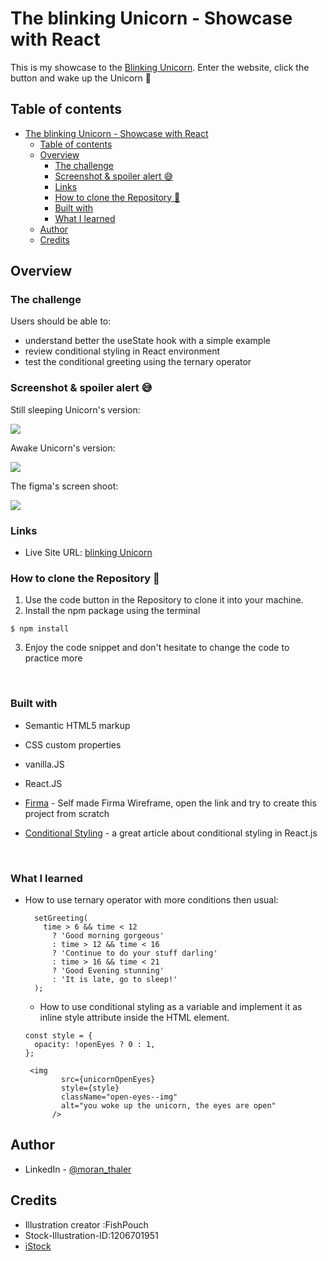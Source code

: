 # The blinking Unicorn - Showcase with React

This is my showcase to the [ Blinking Unicorn](https://blinking-unicorn.netlify.app). Enter the website, click the button and wake up the Unicorn 🦄

## Table of contents

- [The blinking Unicorn - Showcase with React](#the-blinking-unicorn---showcase-with-react)
  - [Table of contents](#table-of-contents)
  - [Overview](#overview)
    - [The challenge](#the-challenge)
    - [Screenshot & spoiler alert 😅](#screenshot--spoiler-alert-)
    - [Links](#links)
    - [How to clone the Repository 🧐](#how-to-clone-the-repository-)
    - [Built with](#built-with)
    - [What I learned](#what-i-learned)
  - [Author](#author)
  - [Credits](#credits)

## Overview

### The challenge

Users should be able to:

- understand better the useState hook with a simple example
- review conditional styling in React environment
- test the conditional greeting using the ternary operator

### Screenshot & spoiler alert 😅

Still sleeping Unicorn's version:

![](./src/images/screenshot_unicorn_closed_eyes.png)

Awake Unicorn's version:

![](./src/images/screenshot_unicorn_open_eyes.png)

The figma's screen shoot:

![](./src/images/screenshot_figma.png)

### Links

- Live Site URL: [blinking Unicorn](https://blinking-unicorn.netlify.app)

### How to clone the Repository 🧐

1.  Use the code button in the Repository to clone it into your machine.
2.  Install the npm package using the terminal

```
$ npm install
```

3. Enjoy the code snippet and don't hesitate to change the code to practice more

<br/>

### Built with

- Semantic HTML5 markup
- CSS custom properties
- vanilla.JS
- React.JS

- [Firma](https://www.figma.com/file/ybdtf5RieEGlvjtlCQ34M5/unicorn_blinking?node-id=0%3A1) - Self made Firma Wireframe, open the link and try to create this project from scratch

- [Conditional Styling](https://dev.to/salehmubashar/conditional-styling-in-react-js-3h52) - a great article about conditional styling in React.js

<br/>

### What I learned

- How to use ternary operator with more conditions then usual:

  ```
    setGreeting(
      time > 6 && time < 12
        ? 'Good morning gorgeous'
        : time > 12 && time < 16
        ? 'Continue to do your stuff darling'
        : time > 16 && time < 21
        ? 'Good Evening stunning'
        : 'It is late, go to sleep!'
    );
  ```

  - How to use conditional styling as a variable and implement it as inline style attribute inside the HTML element.

  ```
  const style = {
    opacity: !openEyes ? 0 : 1,
  };

   <img
          src={unicornOpenEyes}
          style={style}
          className="open-eyes--img"
          alt="you woke up the unicorn, the eyes are open"
        />
  ```

## Author

- LinkedIn - [@moran_thaler](www.linkedin.com/in/moran-thaler)

## Credits

- Illustration creator :FishPouch
- Stock-Illustration-ID:1206701951
- [iStock](https://www.istockphoto.com/de/vektor/einhorn-gesicht-niedlich-clipart-vektor-isoliert-gm1206701951-348123419)
